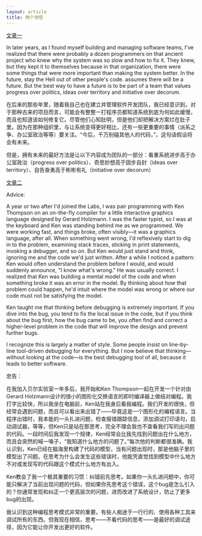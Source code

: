 ```yaml
---
layout: article
title: 两个领悟
---
```


[文章一](http://russolsen.com/articles/2012/08/09/the-best-programming-advice-i-ever-got.html)


In later years, as I found myself building and managing software teams, I've realized that there were probably a dozen programmers on that ancient project who knew why the system was so slow and how to fix it. They knew, but they kept it to themselves because in that organization, there were some things that were more important than making the system better. In the future, stay the Hell out of other people's code. assumes there will be a future. But the best way to have a future is to be part of a team that values progress over politics, ideas over territory and initiative over decorum.

在后来的那些年里，随着我自己也在建立并管理软件开发团队，我已经意识到，对于那种古来的项目而言，可能会有整整一打程序员都知道系统到底为何如此缓慢，而且也知道该如何修复它。尽管他们心知肚明，但是他们却把解决方案烂在肚子里。因为在那种组织里，与让系统变得更好相比，还有一些更重要的事情（派系之争、办公室政治等等）要关注。“今后，千万别碰其他人的代码，”，这句话假设将会有未来。

但是，拥有未来的最好方法是让以下内容成为团队的一部分：看重系统进步高于办公室政治（progress over politics）、奇思妙想高于固步自封（ideas over territory）、自告奋勇高于彬彬有礼（initiative over decorum）



[文章二](http://www.informit.com/articles/article.aspx?p=1941206)

Advice:

A year or two after I'd joined the Labs, I was pair programming with Ken Thompson on an on-the-fly compiler for a little interactive graphics language designed by Gerard Holzmann. I was the faster typist, so I was at the keyboard and Ken was standing behind me as we programmed. We were working fast, and things broke, often visibly—it was a graphics language, after all. When something went wrong, I'd reflexively start to dig in to the problem, examining stack traces, sticking in print statements, invoking a debugger, and so on. But Ken would just stand and think, ignoring me and the code we'd just written. After a while I noticed a pattern: Ken would often understand the problem before I would, and would suddenly announce, "I know what's wrong." He was usually correct. I realized that Ken was building a mental model of the code and when something broke it was an error in the model. By thinking about *how* that problem could happen, he'd intuit where the model was wrong or where our code must not be satisfying the model.

Ken taught me that thinking before debugging is extremely important. If you dive into the bug, you tend to fix the local issue in the code, but if you think about the bug first, how the bug came to be, you often find and correct a higher-level problem in the code that will improve the design and prevent further bugs.

I recognize this is largely a matter of style. Some people insist on line-by-line tool-driven debugging for everything. But I now believe that thinking—without looking at the code—is the best debugging tool of all, because it leads to better software.

忠告：

在我加入贝尔实验室一年多后，我开始和Ken Thompson一起在开发一个针对由Gerard Holzmann设计的很小的图形化交换语言的即时编译器上做结对编程。我打字比较快，所以我坐在电脑前，Ken站在我身后看我编程。我们开发的很快，但经常会遇到问题，而且可以看出来出错了——毕竟这是一个图形化的编程语言。当程序出错时，我本能的一头扎进问题，检查报错跟踪信息，添加调试打印语句，启动调试器，等等，但Ken只是站在那思考，完全不理会我也不查看我们写的出问题的代码。一段时间后我发现一个规律，Ken经常会比我先找到问题出在什么地方，而且会突然的喊一嗓子，“我知道什么地方的问题了。”每次他的判断都很准确。我认识到，Ken已经在脑海里构建了代码的模型，当有问题出现时，那是他脑子里的模型出了问题。在思考为什么会发生这些错误时，他能凭直觉找到模型中什么地方不对或发现写的代码跟这个模式什么地方有出入。

Ken教会了我一个极其重要的习惯：纠错前先思考。如果你一头扎进问题中，你可能只解决了当前出现问题的代码，但如果你先思考这个错误，这个bug是怎么引入的？你通常发现和纠正一个更高层次的问题，进而改进了系统设计，防止了更多bug的出现。

我认识到这种编程思考模式非常的重要。有些人痴迷于一行行的、使用各种工具来调试所有的东西。但我现在相信，思考——不看代码的思考——是最好的调试途径，因为它能让你开发出更好的软件。